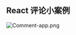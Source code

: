 
## React 评论小案例

![Comment-app.png](https://upload-images.jianshu.io/upload_images/1616232-640a97a1e44ca34e.png?imageMogr2/auto-orient/strip%7CimageView2/2/w/1240)

